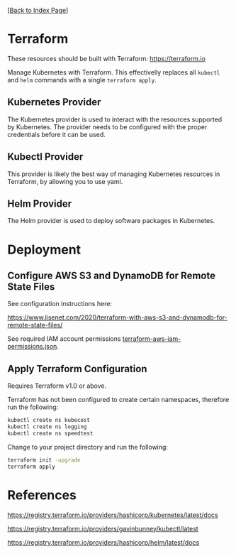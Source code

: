 [[Back to Index Page](../README.md)]

# Terraform

These resources should be built with Terraform: https://terraform.io

Manage Kubernetes with Terraform. This effectivelly replaces all `kubectl` and `helm` commands with a single `terraform apply`.

## Kubernetes Provider

The Kubernetes provider is used to interact with the resources supported by Kubernetes. The provider needs to be configured with the proper credentials before it can be used.

## Kubectl Provider

This provider is likely the best way of managing Kubernetes resources in Terraform, by allowing you to use yaml.

## Helm Provider

The Helm provider is used to deploy software packages in Kubernetes.

# Deployment

## Configure AWS S3 and DynamoDB for Remote State Files

See configuration instructions here:

https://www.lisenet.com/2020/terraform-with-aws-s3-and-dynamodb-for-remote-state-files/

See required IAM account permissions [terraform-aws-iam-permissions.json](../images/terraform-aws-iam-permissions.json).

## Apply Terraform Configuration

Requires Terraform v1.0 or above.

Terraform has not been configured to create certain namespaces, therefore run the following:

```bash
kubectl create ns kubecost
kubectl create ns logging
kubectl create ns speedtest
```

Change to your project directory and run the following:

```bash
terraform init -upgrade
terraform apply
```

# References

https://registry.terraform.io/providers/hashicorp/kubernetes/latest/docs

https://registry.terraform.io/providers/gavinbunney/kubectl/latest

https://registry.terraform.io/providers/hashicorp/helm/latest/docs